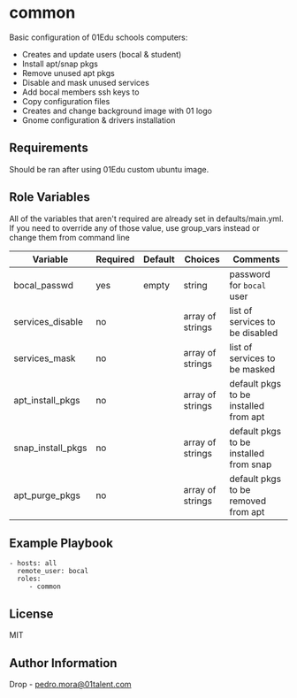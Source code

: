 common
=========

Basic configuration of 01Edu schools computers:

- Creates and update users (bocal & student)
- Install apt/snap pkgs
- Remove unused apt pkgs
- Disable and mask unused services 
- Add bocal members ssh keys to 
- Copy configuration files
- Creates and change background image with 01 logo
- Gnome configuration & drivers installation

Requirements
------------

Should be ran after using 01Edu custom ubuntu image.

Role Variables
--------------

All of the variables that aren't required are already set in defaults/main.yml. If you need to override any of those value, use group_vars instead or change them from command line   

| Variable                | Required | Default | Choices                   | Comments                                 |
|-------------------------|----------|---------|---------------------------|------------------------------------------|
| bocal_passwd            | yes      | empty   | string                    | password for `bocal` user                |
| services_disable        | no       |         | array of strings          | list of services to be disabled          |
| services_mask           | no       |         | array of strings          | list of services to be masked            |
| apt_install_pkgs        | no       |         | array of strings          | default pkgs to be installed from apt    |
| snap_install_pkgs       | no       |         | array of strings          | default pkgs to be installed from snap   |
| apt_purge_pkgs          | no       |         | array of strings          | default pkgs to be removed from apt      |


Example Playbook
----------------

    - hosts: all
      remote_user: bocal
      roles:
         - common

License
-------

MIT

Author Information
------------------

Drop - pedro.mora@01talent.com
